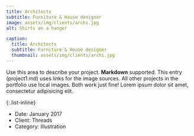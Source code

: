 ```yaml
---
title: Architects
subtitle: Furniture & House designer
image: assets/img/clients/archi.jpg
alt: Shirts on a hanger

caption:
  title: Architects
  subtitle: Furniture & House designer
  thumbnail: assets/img/clients/archi.jpg
---
```


Use this area to describe your project. **Markdown** supported. This entry (project1.md) uses links for the image sources. All other projects in the portfolio use local images. Both work just fine! Lorem ipsum dolor sit amet, consectetur adipisicing elit.

{:.list-inline}

- Date: January 2017
- Client: Threads
- Category: Illustration
